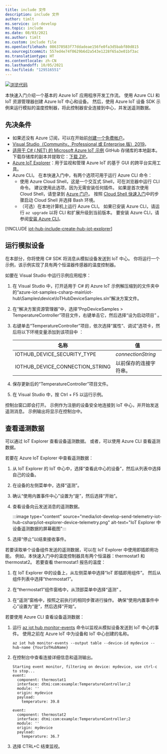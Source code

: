 ```yaml
---
title: include 文件
description: include 文件
author: timlt
ms.service: iot-develop
ms.topic: include
ms.date: 08/03/2021
ms.author: timlt
ms.custom: include file
ms.openlocfilehash: 086370583f77ddadeae156fe0fa3d5babf80d815
ms.sourcegitcommit: 557ed4e74f0629b6d2a543e1228f65a3e01bf3ac
ms.translationtype: HT
ms.contentlocale: zh-CN
ms.lasthandoff: 10/05/2021
ms.locfileid: "129516551"
---
```

[![浏览代码](../articles/iot-develop/media/common/browse-code.svg)](https://github.com/Azure-Samples/azure-iot-samples-csharp/tree/master/iot-hub/Samples/device/PnpDeviceSamples)

本快速入门介绍一个基本的 Azure IoT 应用程序开发工作流。 使用 Azure CLI 和 IoT 资源管理器创建 Azure IoT 中心和设备。 然后，使用 Azure IoT 设备 SDK 示例来运行模拟的温度控制器，将此控制器安全连接到中心，并发送遥测数据。

## <a name="prerequisites"></a>先决条件
- 如果还没有 Azure 订阅，可以在开始前[创建一个免费帐户](https://azure.microsoft.com/free/?WT.mc_id=A261C142F)。
- [Visual Studio（Community、Professional 或 Enterprise 版）2019](https://visualstudio.microsoft.com/downloads/)。
- [适用于 C# (.NET) 的 Microsoft Azure IoT 示例](https://github.com/Azure-Samples/azure-iot-samples-csharp) GitHub 存储库的本地副本。 下载存储库的副本并提取它：[下载 ZIP](https://github.com/Azure-Samples/azure-iot-samples-csharp/archive/main.zip)。
- [Azure IoT Explorer](https://github.com/Azure/azure-iot-explorer/releases)：用于监视和管理 Azure IoT 的基于 GUI 的跨平台实用工具。 
- Azure CLI。 在本快速入门中，有两个选项可用于运行 Azure CLI 命令：
    - 使用 Azure Cloud Shell，这是一个交互式 Shell，可在浏览器中运行 CLI 命令。 建议使用此选项，因为无需安装任何插件。 如果是首次使用 Cloud Shell，请登录到 [Azure 门户](https://portal.azure.com)。 按照 [Cloud Shell 快速入门](../articles/cloud-shell/quickstart.md)中的步骤启动 Cloud Shell 并选择 Bash 环境。
    - （可选）在本地计算机上运行 Azure CLI。 如果已安装 Azure CLI，请运行 `az upgrade` 以将 CLI 和扩展升级到当前版本。 要安装 Azure CLI，请参阅[安装 Azure CLI]( /cli/azure/install-azure-cli)。

[!INCLUDE [iot-hub-include-create-hub-iot-explorer](iot-hub-include-create-hub-iot-explorer.md)]

## <a name="run-a-simulated-device"></a>运行模拟设备
在本部分，你将使用 C# SDK 将消息从模拟设备发送到 IoT 中心。 你将运行一个示例，该示例实现了具有两个恒温器传感器的温度控制器。

如要在 Visual Studio 中运行示例应用程序：

1. 在 Visual Studio 中，打开适用于 C# 的 Azure IoT 示例解压缩到的文件夹中的“azure-iot-samples-csharp-main\iot-hub\Samples\device\IoTHubDeviceSamples.sln”解决方案文件。 

1. 在“解决方案资源管理器”中，选择“PnpDeviceSamples > TemperatureController”项目文件，右键单击它，然后选择“设为启动项目”  。

1. 右键单击“TemperatureController”项目，依次选择“属性”、调试”选项卡，然后将以下环境变量添加到该项目中  ：

    | 名称 | 值 |
    | ---- | ----- |
    | IOTHUB_DEVICE_SECURITY_TYPE | *connectionString* |
    | IOTHUB_DEVICE_CONNECTION_STRING | 以前保存的连接字符串。 |

1. 保存更新后的“TemperatureController”项目文件。

1. 在 Visual Studio 中，按 Ctrl + F5 以运行示例。

控制台窗口即会打开。 示例作为注册的设备安全地连接到 IoT 中心，并开始发送遥测消息。 示例输出将显示在控制台中。

## <a name="view-telemetry"></a>查看遥测数据

可以通过 IoT Explorer 查看设备遥测数据。 或者，可以使用 Azure CLI 查看遥测数据。

若要在 Azure IoT Explorer 中查看遥测数据：

1. 从 IoT Explorer 的 IoT 中心中，选择“查看此中心的设备”，然后从列表中选择自己的设备。 
1. 在设备的左侧菜单中，选择“遥测”。
1. 确认“使用内置事件中心”设置为“是”，然后选择“开始”。
1. 查看设备向云发送消息的遥测数据。

    :::image type="content" source="media/iot-develop-send-telemetry-iot-hub-csharp/iot-explorer-device-telemetry.png" alt-text="IoT Explorer 中设备遥测数据的屏幕截图":::

1. 选择“停止”以结束接收事件。

若要读取单个设备组件发送的遥测数据，可以在 IoT Explorer 中使用即插即用功能。 例如，本快速入门中的温度控制器具有两个恒温器：thermostat1 和 thermostat2。 若要查看 thermostat1 报告的温度： 

1. 在 IoT Explorer 中的设备上，从左侧菜单中选择“IoT 即插即用组件”。 然后从组件列表中选择“thermostat1”。

1. 在“thermostat1”组件窗格中，从顶部菜单中选择“遥测” 。

1. 在“遥测”窗格中，按照之前执行的相同步骤进行操作。 确保“使用内置事件中心”设置为“是”，然后选择“开始”。

若要使用 Azure CLI 查看设备遥测数据：

1. 运行 [az iot hub monitor-events](/cli/azure/iot/hub#az_iot_hub_monitor_events) 命令以监视从模拟设备发送到 IoT 中心的事件。 使用之前在 Azure IoT 中为设备和 IoT 中心创建的名称。

    ```azurecli
    az iot hub monitor-events --output table --device-id mydevice --hub-name {YourIoTHubName}
    ```

1. 在控制台中查看连接详细信息和遥测输出。

    ```output
    Starting event monitor, filtering on device: mydevice, use ctrl-c to stop...
    event:
      component: thermostat1
      interface: dtmi:com:example:TemperatureController;2
      module: ''
      origin: mydevice
      payload:
        temperature: 39.8
    
    event:
      component: thermostat2
      interface: dtmi:com:example:TemperatureController;2
      module: ''
      origin: mydevice
      payload:
        temperature: 36.7
    ```

1. 选择 CTRL+C 结束监视。
